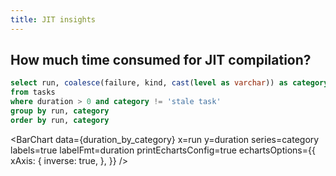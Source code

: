 ```yaml
---
title: JIT insights
---
```


## How much time consumed for JIT compilation?

```sql duration_by_category
select run, coalesce(failure, kind, cast(level as varchar)) as category, round(sum(duration) / 1000) as duration
from tasks
where duration > 0 and category != 'stale task'
group by run, category
order by run, category
```

<BarChart 
  data={duration_by_category} 
  x=run 
  y=duration 
  series=category
  labels=true
  labelFmt=duration
  printEchartsConfig=true
  echartsOptions={{
    xAxis: {
      inverse: true,
    },
  }}
/>